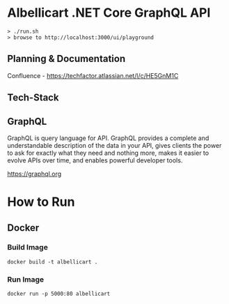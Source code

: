 
# Albellicart .NET Core GraphQL API

```
> ./run.sh
> browse to http://localhost:3000/ui/playground
```

## Planning & Documentation
Confluence - https://techfactor.atlassian.net/l/c/HE5GnM1C

## Tech-Stack



## GraphQL

GraphQL is query language for API.
GraphQL provides a complete and understandable description of the data in your API, gives clients the power to ask for exactly what they need and nothing more, 
makes it easier to evolve APIs over time, and enables powerful developer tools.

https://graphql.org


# How to Run

## Docker

### Build Image

```docker build -t albellicart .```

### Run Image

```docker run -p 5000:80 albellicart```


